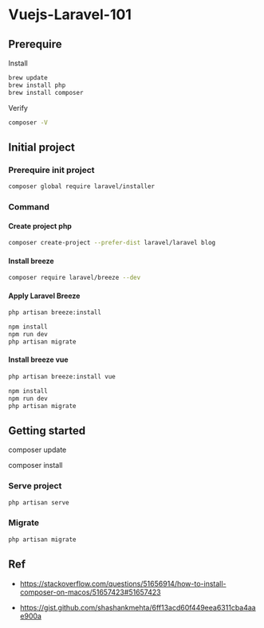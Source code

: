 # Vuejs-Laravel-101

## Prerequire

Install

```sh
brew update
brew install php
brew install composer
```

Verify

```sh
composer -V
```

## Initial project

### Prerequire init project

```sh
composer global require laravel/installer
```

### Command

#### Create project php

```sh
composer create-project --prefer-dist laravel/laravel blog
```

#### Install breeze

```sh
composer require laravel/breeze --dev
```

#### Apply Laravel Breeze

```sh
php artisan breeze:install

npm install
npm run dev
php artisan migrate
```

#### Install breeze vue

```sh
php artisan breeze:install vue

npm install
npm run dev
php artisan migrate
```

## Getting started

composer update

composer install

### Serve project

```sh
php artisan serve
```

### Migrate

```sh
php artisan migrate
```

## Ref

- https://stackoverflow.com/questions/51656914/how-to-install-composer-on-macos/51657423#51657423

- https://gist.github.com/shashankmehta/6ff13acd60f449eea6311cba4aae900a
